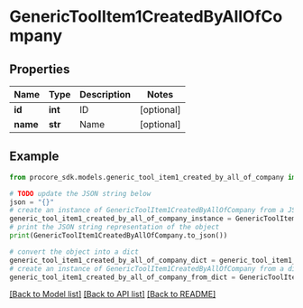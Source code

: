 # GenericToolItem1CreatedByAllOfCompany


## Properties

Name | Type | Description | Notes
------------ | ------------- | ------------- | -------------
**id** | **int** | ID | [optional] 
**name** | **str** | Name | [optional] 

## Example

```python
from procore_sdk.models.generic_tool_item1_created_by_all_of_company import GenericToolItem1CreatedByAllOfCompany

# TODO update the JSON string below
json = "{}"
# create an instance of GenericToolItem1CreatedByAllOfCompany from a JSON string
generic_tool_item1_created_by_all_of_company_instance = GenericToolItem1CreatedByAllOfCompany.from_json(json)
# print the JSON string representation of the object
print(GenericToolItem1CreatedByAllOfCompany.to_json())

# convert the object into a dict
generic_tool_item1_created_by_all_of_company_dict = generic_tool_item1_created_by_all_of_company_instance.to_dict()
# create an instance of GenericToolItem1CreatedByAllOfCompany from a dict
generic_tool_item1_created_by_all_of_company_from_dict = GenericToolItem1CreatedByAllOfCompany.from_dict(generic_tool_item1_created_by_all_of_company_dict)
```
[[Back to Model list]](../README.md#documentation-for-models) [[Back to API list]](../README.md#documentation-for-api-endpoints) [[Back to README]](../README.md)


